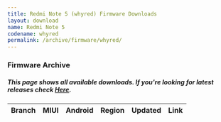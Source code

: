 ```yaml
---
title: Redmi Note 5 (whyred) Firmware Downloads
layout: download
name: Redmi Note 5
codename: whyred
permalink: /archive/firmware/whyred/
---
```


### Firmware Archive
##### This page shows all available downloads. If you're looking for latest releases check [Here](/firmware/whyred/).

<div class="table-responsive-md" id="table-wrapper">
<table id="firmware" class="compact table table-striped table-hover table-sm">
    <thead class="thead-dark">
        <tr>
            <th>Branch</th>
            <th>MIUI</th>
            <th>Android</th>
            <th>Region</th>
            <th>Updated</th>
            <th>Link</th>
        </tr>
    </thead>
    <script>loadFirmwareDownloads('whyred', 'full')</script>
</table>
</div>
